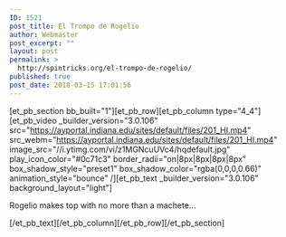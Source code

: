 ```yaml
---
ID: 1521
post_title: El Trompo de Rogelio
author: Webmaster
post_excerpt: ""
layout: post
permalink: >
  http://spintricks.org/el-trompo-de-rogelio/
published: true
post_date: 2018-03-15 17:01:56
---
```

[et_pb_section bb_built="1"][et_pb_row][et_pb_column type="4_4"][et_pb_video _builder_version="3.0.106" src="https://ayportal.indiana.edu/sites/default/files/201_HI.mp4" src_webm="https://ayportal.indiana.edu/sites/default/files/201_HI.mp4" image_src="//i.ytimg.com/vi/z1MGNcuUVc4/hqdefault.jpg" play_icon_color="#0c71c3" border_radii="on|8px|8px|8px|8px" box_shadow_style="preset1" box_shadow_color="rgba(0,0,0,0.66)" animation_style="bounce" /][et_pb_text _builder_version="3.0.106" background_layout="light"]

Rogelio makes top with no more than a machete...

[/et_pb_text][/et_pb_column][/et_pb_row][/et_pb_section]